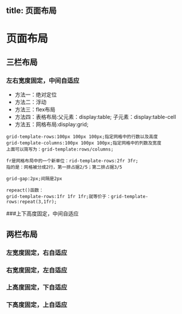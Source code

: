title: 页面布局
---
# 页面布局
## 三栏布局
### 左右宽度固定，中间自适应
 - 方法一：绝对定位
 - 方法二：浮动
 - 方法三：flex布局
 - 方法四：表格布局:父元素：display:table; 子元素：display:table-cell
 - 方法五：网格布局:display:grid;
```
grid-template-rows:100px 100px 100px;指定网格中的行数以及高度
grid-template-columns:100px 100px 100px;指定网格中的列数及宽度
上面可以简写为：grid-template:rows/columns;

fr是网格布局中的一个新单位：rid-template-rows:2fr 3fr;
指的是：网格被分成2行，第一排占据2/5；第二排占据3/5

grid-gap:2px;间隔是2px

repeact()函数：
grid-template-rows:1fr 1fr 1fr;就等价于：grid-template-rows:repeat(3,1fr);
```

###上下高度固定，中间自适应

## 两栏布局
### 左宽度固定，右自适应
### 右宽度固定，左自适应
### 上高度固定，下自适应
### 下高度固定，上自适应